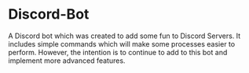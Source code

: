 # Discord-Bot
A Discord bot which was created to add some fun to Discord Servers. It includes simple commands which will make some processes easier to perform. However, the intention is to continue to add to this bot and implement more advanced features.
